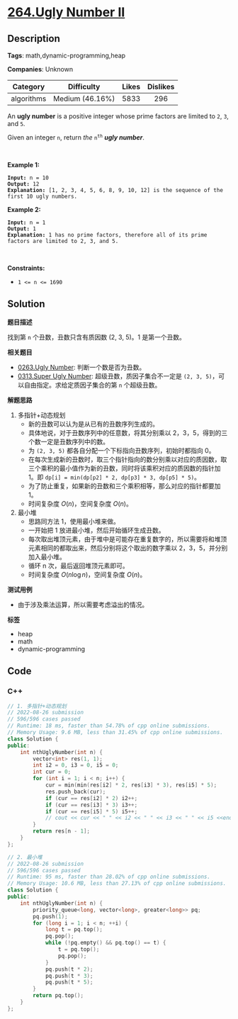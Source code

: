 # [264.Ugly Number II](https://leetcode.com/problems/ugly-number-ii/description/)

## Description

**Tags**: math,dynamic-programming,heap

**Companies**: Unknown

|  Category  |   Difficulty    | Likes | Dislikes |
| :--------: | :-------------: | :---: | :------: |
| algorithms | Medium (46.16%) | 5833  |   296    |

<p>An <strong>ugly number</strong> is a positive integer whose prime factors are limited to <code>2</code>, <code>3</code>, and <code>5</code>.</p>
<p>Given an integer <code>n</code>, return <em>the</em> <code>n<sup>th</sup></code> <em><strong>ugly number</strong></em>.</p>
<p>&nbsp;</p>
<p><strong class="example">Example 1:</strong></p>
<pre><code><strong>Input:</strong> n = 10
<strong>Output:</strong> 12
<strong>Explanation:</strong> [1, 2, 3, 4, 5, 6, 8, 9, 10, 12] is the sequence of the first 10 ugly numbers.</code></pre>
<p><strong class="example">Example 2:</strong></p>
<pre><code><strong>Input:</strong> n = 1
<strong>Output:</strong> 1
<strong>Explanation:</strong> 1 has no prime factors, therefore all of its prime factors are limited to 2, 3, and 5.</code></pre>
<p>&nbsp;</p>
<p><strong>Constraints:</strong></p>
<ul>
  <li><code>1 &lt;= n &lt;= 1690</code></li>
</ul>

## Solution

**题目描述**

找到第 `n` 个丑数，丑数只含有质因数 (2, 3, 5)。1 是第一个丑数。

**相关题目**

- [0263.Ugly Number](./0263.ugly-number.md): 判断一个数是否为丑数。
- [0313.Super Ugly Number](./0313.super-ugly-number.md): 超级丑数，质因子集合不一定是 `(2, 3, 5)`，可以自由指定。求给定质因子集合的第 `n` 个超级丑数。

**解题思路**

1. 多指针+动态规划
   - 新的丑数可以认为是从已有的丑数序列生成的。
   - 具体地说，对于丑数序列中的任意数，将其分别乘以 2，3，5，得到的三个数一定是丑数序列中的数。
   - 为 `(2, 3, 5)` 都各自分配一个下标指向丑数序列，初始时都指向 0。
   - 在每次生成新的丑数时，取三个指针指向的数分别乘以对应的质因数，取三个乘积的最小值作为新的丑数，同时将该乘积对应的质因数的指针加 1。即 `dp[i] = min(dp[p2] * 2, dp[p3] * 3, dp[p5] * 5)`。
   - 为了防止重复，如果新的丑数和三个乘积相等，那么对应的指针都要加 1。
   - 时间复杂度 $O(n)$，空间复杂度 $O(n)$。
2. 最小堆
   - 思路同方法 1，使用最小堆来做。
   - 一开始把 1 放进最小堆，然后开始循环生成丑数。
   - 每次取出堆顶元素，由于堆中是可能存在重复数字的，所以需要将和堆顶元素相同的都取出来，然后分别将这个取出的数字乘以 2，3，5，并分别加入最小堆。
   - 循环 n 次，最后返回堆顶元素即可。
   - 时间复杂度 $O(n \log n)$，空间复杂度 $O(n)$。

**测试用例**

- 由于涉及乘法运算，所以需要考虑溢出的情况。

**标签**

- heap
- math
- dynamic-programming

<!-- code start -->
## Code

### C++

```cpp
// 1. 多指针+动态规划
// 2022-08-26 submission
// 596/596 cases passed
// Runtime: 18 ms, faster than 54.78% of cpp online submissions.
// Memory Usage: 9.6 MB, less than 31.45% of cpp online submissions.
class Solution {
public:
    int nthUglyNumber(int n) {
        vector<int> res(1, 1);
        int i2 = 0, i3 = 0, i5 = 0;
        int cur = 0;
        for (int i = 1; i < n; i++) {
            cur = min(min(res[i2] * 2, res[i3] * 3), res[i5] * 5);
            res.push_back(cur);
            if (cur == res[i2] * 2) i2++;
            if (cur == res[i3] * 3) i3++;
            if (cur == res[i5] * 5) i5++;
            // cout << cur << " " << i2 << " " << i3 << " " << i5 <<endl;
        }
        return res[n - 1];
    }
};
```

```cpp
// 2. 最小堆
// 2022-08-26 submission
// 596/596 cases passed
// Runtime: 95 ms, faster than 28.02% of cpp online submissions.
// Memory Usage: 10.6 MB, less than 27.13% of cpp online submissions.
class Solution {
public:
    int nthUglyNumber(int n) {
        priority_queue<long, vector<long>, greater<long>> pq;
        pq.push(1);
        for (long i = 1; i < n; ++i) {
            long t = pq.top();
            pq.pop();
            while (!pq.empty() && pq.top() == t) {
                t = pq.top();
                pq.pop();
            }
            pq.push(t * 2);
            pq.push(t * 3);
            pq.push(t * 5);
        }
        return pq.top();
    }
};
```

<!-- code end -->
